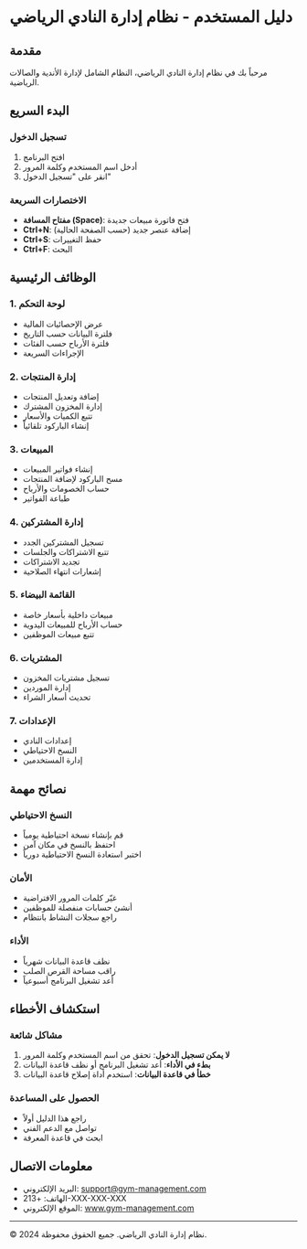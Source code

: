 # دليل المستخدم - نظام إدارة النادي الرياضي

## مقدمة
مرحباً بك في نظام إدارة النادي الرياضي، النظام الشامل لإدارة الأندية والصالات الرياضية.

## البدء السريع

### تسجيل الدخول
1. افتح البرنامج
2. أدخل اسم المستخدم وكلمة المرور
3. انقر على "تسجيل الدخول"

### الاختصارات السريعة
- **مفتاح المسافة (Space)**: فتح فاتورة مبيعات جديدة
- **Ctrl+N**: إضافة عنصر جديد (حسب الصفحة الحالية)
- **Ctrl+S**: حفظ التغييرات
- **Ctrl+F**: البحث

## الوظائف الرئيسية

### 1. لوحة التحكم
- عرض الإحصائيات المالية
- فلترة البيانات حسب التاريخ
- فلترة الأرباح حسب الفئات
- الإجراءات السريعة

### 2. إدارة المنتجات
- إضافة وتعديل المنتجات
- إدارة المخزون المشترك
- تتبع الكميات والأسعار
- إنشاء الباركود تلقائياً

### 3. المبيعات
- إنشاء فواتير المبيعات
- مسح الباركود لإضافة المنتجات
- حساب الخصومات والأرباح
- طباعة الفواتير

### 4. إدارة المشتركين
- تسجيل المشتركين الجدد
- تتبع الاشتراكات والجلسات
- تجديد الاشتراكات
- إشعارات انتهاء الصلاحية

### 5. القائمة البيضاء
- مبيعات داخلية بأسعار خاصة
- حساب الأرباح للمبيعات اليدوية
- تتبع مبيعات الموظفين

### 6. المشتريات
- تسجيل مشتريات المخزون
- إدارة الموردين
- تحديث أسعار الشراء

### 7. الإعدادات
- إعدادات النادي
- النسخ الاحتياطي
- إدارة المستخدمين

## نصائح مهمة

### النسخ الاحتياطي
- قم بإنشاء نسخة احتياطية يومياً
- احتفظ بالنسخ في مكان آمن
- اختبر استعادة النسخ الاحتياطية دورياً

### الأمان
- غيّر كلمات المرور الافتراضية
- أنشئ حسابات منفصلة للموظفين
- راجع سجلات النشاط بانتظام

### الأداء
- نظف قاعدة البيانات شهرياً
- راقب مساحة القرص الصلب
- أعد تشغيل البرنامج أسبوعياً

## استكشاف الأخطاء

### مشاكل شائعة
1. **لا يمكن تسجيل الدخول**: تحقق من اسم المستخدم وكلمة المرور
2. **بطء في الأداء**: أعد تشغيل البرنامج أو نظف قاعدة البيانات
3. **خطأ في قاعدة البيانات**: استخدم أداة إصلاح قاعدة البيانات

### الحصول على المساعدة
- راجع هذا الدليل أولاً
- تواصل مع الدعم الفني
- ابحث في قاعدة المعرفة

## معلومات الاتصال
- البريد الإلكتروني: support@gym-management.com
- الهاتف: +213-XXX-XXX-XXX
- الموقع الإلكتروني: www.gym-management.com

---
© 2024 نظام إدارة النادي الرياضي. جميع الحقوق محفوظة.